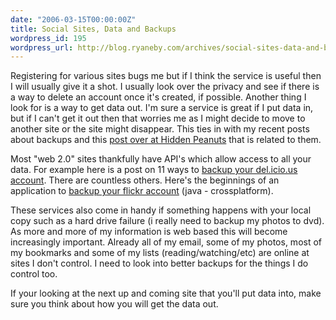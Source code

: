 ```yaml
---
date: "2006-03-15T00:00:00Z"
title: Social Sites, Data and Backups
wordpress_id: 195
wordpress_url: http://blog.ryaneby.com/archives/social-sites-data-and-backups/
---
```

Registering for various sites bugs me but if I think the service is useful then I will usually give it a shot. I usually look over the privacy and see if there is a way to delete an account once it's created, if possible. Another thing I look for is a way to get data out. I'm sure a service is great if I put data in, but if I can't get it out then that worries me as I might decide to move to another site or the site might disappear. This ties in with my recent posts about backups and this <a href="http://www.hiddenpeanuts.com/archives/2006/03/14/a-digital-ownership-society/">post over at Hidden Peanuts</a> that is related to them.

Most "web 2.0" sites thankfully have API's which allow access to all your data. For example here is a post on 11 ways to <a href="http://backupdelicious.wordpress.com/2006/03/01/11-ways-to-backup-your-delicious-bookmarks/">backup your del.icio.us account</a>. There are countless others. Here's the beginnings of an application to <a href="http://sunkencity.org/flickrbackup/">backup your flickr account</a> (java - crossplatform).

These services also come in handy if something happens with your local copy such as a hard drive failure (i really need to backup my photos to dvd). As more and more of my information is web based this will become increasingly important. Already all of my email, some of my photos, most of my bookmarks and some of my lists (reading/watching/etc) are online at sites I don't control. I need to look into better backups for the things I do control too.

If your looking at the next up and coming site that you'll put data into, make sure you think about how you will get the data out.
